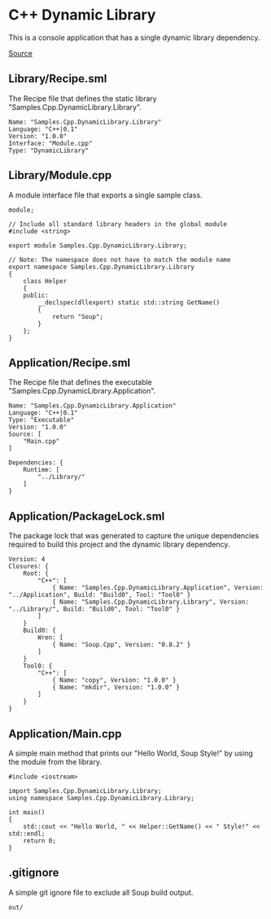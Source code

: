 # C++ Dynamic Library
This is a console application that has a single dynamic library dependency.

[Source](https://github.com/SoupBuild/Soup/tree/main/Samples/Cpp/DynamicLibrary)

## Library/Recipe.sml
The Recipe file that defines the static library "Samples.Cpp.DynamicLibrary.Library".
```
Name: "Samples.Cpp.DynamicLibrary.Library"
Language: "C++|0.1"
Version: "1.0.0"
Interface: "Module.cpp"
Type: "DynamicLibrary"
```

## Library/Module.cpp
A module interface file that exports a single sample class.
```
module;

// Include all standard library headers in the global module
#include <string>

export module Samples.Cpp.DynamicLibrary.Library;

// Note: The namespace does not have to match the module name
export namespace Samples.Cpp.DynamicLibrary.Library
{
    class Helper
    {
    public:
        __declspec(dllexport) static std::string GetName()
        {
            return "Soup";
        }
    };
}
```

## Application/Recipe.sml
The Recipe file that defines the executable "Samples.Cpp.DynamicLibrary.Application".
```
Name: "Samples.Cpp.DynamicLibrary.Application"
Language: "C++|0.1"
Type: "Executable"
Version: "1.0.0"
Source: [
    "Main.cpp"
]

Dependencies: {
    Runtime: [
        "../Library/"
    ]
}
```

## Application/PackageLock.sml
The package lock that was generated to capture the unique dependencies required to build this project and the dynamic library dependency.
```
Version: 4
Closures: {
    Root: {
        "C++": [
            { Name: "Samples.Cpp.DynamicLibrary.Application", Version: "../Application", Build: "Build0", Tool: "Tool0" }
            { Name: "Samples.Cpp.DynamicLibrary.Library", Version: "../Library/", Build: "Build0", Tool: "Tool0" }
        ]
    }
    Build0: {
        Wren: [
            { Name: "Soup.Cpp", Version: "0.8.2" }
        ]
    }
    Tool0: {
        "C++": [
            { Name: "copy", Version: "1.0.0" }
            { Name: "mkdir", Version: "1.0.0" }
        ]
    }
}
```

## Application/Main.cpp
A simple main method that prints our "Hello World, Soup Style!" by using the module from the library.
```
#include <iostream>

import Samples.Cpp.DynamicLibrary.Library;
using namespace Samples.Cpp.DynamicLibrary.Library;

int main()
{
    std::cout << "Hello World, " << Helper::GetName() << " Style!" << std::endl;
    return 0;
}
```

## .gitignore
A simple git ignore file to exclude all Soup build output.
```
out/
```
